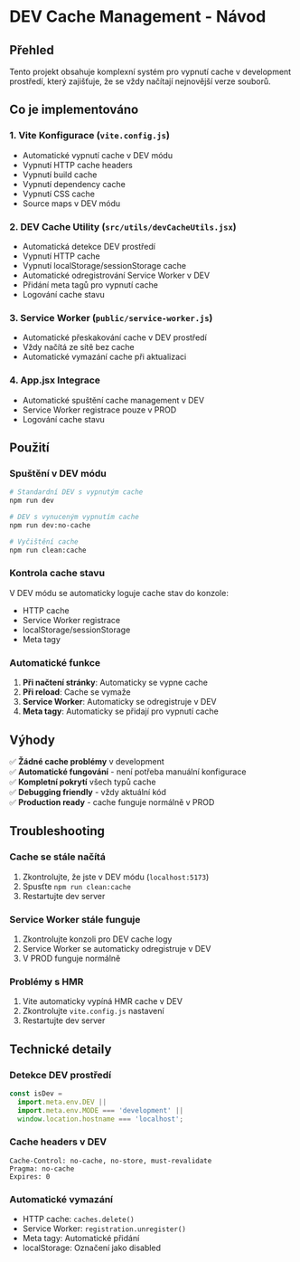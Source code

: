 # DEV Cache Management - Návod

## Přehled

Tento projekt obsahuje komplexní systém pro vypnutí cache v development prostředí, který zajišťuje, že se vždy načítají nejnovější verze souborů.

## Co je implementováno

### 1. Vite Konfigurace (`vite.config.js`)

- Automatické vypnutí cache v DEV módu
- Vypnutí HTTP cache headers
- Vypnutí build cache
- Vypnutí dependency cache
- Vypnutí CSS cache
- Source maps v DEV módu

### 2. DEV Cache Utility (`src/utils/devCacheUtils.jsx`)

- Automatická detekce DEV prostředí
- Vypnutí HTTP cache
- Vypnutí localStorage/sessionStorage cache
- Automatické odregistrování Service Worker v DEV
- Přidání meta tagů pro vypnutí cache
- Logování cache stavu

### 3. Service Worker (`public/service-worker.js`)

- Automatické přeskakování cache v DEV prostředí
- Vždy načítá ze sítě bez cache
- Automatické vymazání cache při aktualizaci

### 4. App.jsx Integrace

- Automatické spuštění cache management v DEV
- Service Worker registrace pouze v PROD
- Logování cache stavu

## Použití

### Spuštění v DEV módu

```bash
# Standardní DEV s vypnutým cache
npm run dev

# DEV s vynuceným vypnutím cache
npm run dev:no-cache

# Vyčištění cache
npm run clean:cache
```

### Kontrola cache stavu

V DEV módu se automaticky loguje cache stav do konzole:

- HTTP cache
- Service Worker registrace
- localStorage/sessionStorage
- Meta tagy

### Automatické funkce

1. **Při načtení stránky**: Automaticky se vypne cache
2. **Při reload**: Cache se vymaže
3. **Service Worker**: Automaticky se odregistruje v DEV
4. **Meta tagy**: Automaticky se přidají pro vypnutí cache

## Výhody

✅ **Žádné cache problémy** v development  
✅ **Automatické fungování** - není potřeba manuální konfigurace  
✅ **Kompletní pokrytí** všech typů cache  
✅ **Debugging friendly** - vždy aktuální kód  
✅ **Production ready** - cache funguje normálně v PROD

## Troubleshooting

### Cache se stále načítá

1. Zkontrolujte, že jste v DEV módu (`localhost:5173`)
2. Spusťte `npm run clean:cache`
3. Restartujte dev server

### Service Worker stále funguje

1. Zkontrolujte konzoli pro DEV cache logy
2. Service Worker se automaticky odregistruje v DEV
3. V PROD funguje normálně

### Problémy s HMR

1. Vite automaticky vypíná HMR cache v DEV
2. Zkontrolujte `vite.config.js` nastavení
3. Restartujte dev server

## Technické detaily

### Detekce DEV prostředí

```javascript
const isDev =
  import.meta.env.DEV ||
  import.meta.env.MODE === 'development' ||
  window.location.hostname === 'localhost';
```

### Cache headers v DEV

```
Cache-Control: no-cache, no-store, must-revalidate
Pragma: no-cache
Expires: 0
```

### Automatické vymazání

- HTTP cache: `caches.delete()`
- Service Worker: `registration.unregister()`
- Meta tagy: Automatické přidání
- localStorage: Označení jako disabled
